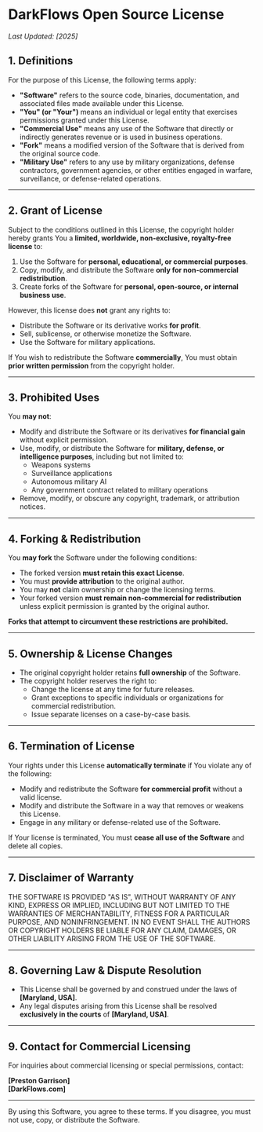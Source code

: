 # **DarkFlows Open Source License**  
_Last Updated: [2025]_  

## **1. Definitions**  
For the purpose of this License, the following terms apply:  

- **"Software"** refers to the source code, binaries, documentation, and associated files made available under this License.  
- **"You" (or "Your")** means an individual or legal entity that exercises permissions granted under this License.  
- **"Commercial Use"** means any use of the Software that directly or indirectly generates revenue or is used in business operations.  
- **"Fork"** means a modified version of the Software that is derived from the original source code.  
- **"Military Use"** refers to any use by military organizations, defense contractors, government agencies, or other entities engaged in warfare, surveillance, or defense-related operations.  

---

## **2. Grant of License**  
Subject to the conditions outlined in this License, the copyright holder hereby grants You a **limited, worldwide, non-exclusive, royalty-free license** to:  

1. Use the Software for **personal, educational, or commercial purposes**.  
2. Copy, modify, and distribute the Software **only for non-commercial redistribution**.  
3. Create forks of the Software for **personal, open-source, or internal business use**.  

However, this license does **not** grant any rights to:  

- Distribute the Software or its derivative works **for profit**.  
- Sell, sublicense, or otherwise monetize the Software.  
- Use the Software for military applications.  

If You wish to redistribute the Software **commercially**, You must obtain **prior written permission** from the copyright holder.  

---

## **3. Prohibited Uses**  
You **may not**:  

- Modify and distribute the Software or its derivatives **for financial gain** without explicit permission.  
- Use, modify, or distribute the Software for **military, defense, or intelligence purposes**, including but not limited to:  
  - Weapons systems  
  - Surveillance applications  
  - Autonomous military AI  
  - Any government contract related to military operations  
- Remove, modify, or obscure any copyright, trademark, or attribution notices.  

---

## **4. Forking & Redistribution**  
You **may fork** the Software under the following conditions:  

- The forked version **must retain this exact License**.  
- You must **provide attribution** to the original author.  
- You may **not** claim ownership or change the licensing terms.  
- Your forked version **must remain non-commercial for redistribution** unless explicit permission is granted by the original author.  

**Forks that attempt to circumvent these restrictions are prohibited.**  

---

## **5. Ownership & License Changes**  
- The original copyright holder retains **full ownership** of the Software.  
- The copyright holder reserves the right to:  
  - Change the license at any time for future releases.  
  - Grant exceptions to specific individuals or organizations for commercial redistribution.  
  - Issue separate licenses on a case-by-case basis.  

---

## **6. Termination of License**  
Your rights under this License **automatically terminate** if You violate any of the following:  
- Modify and redistribute the Software **for commercial profit** without a valid license.  
- Modify and distribute the Software in a way that removes or weakens this License.  
- Engage in any military or defense-related use of the Software.  

If Your license is terminated, You must **cease all use of the Software** and delete all copies.  

---

## **7. Disclaimer of Warranty**  
THE SOFTWARE IS PROVIDED "AS IS", WITHOUT WARRANTY OF ANY KIND, EXPRESS OR IMPLIED, INCLUDING BUT NOT LIMITED TO THE WARRANTIES OF MERCHANTABILITY, FITNESS FOR A PARTICULAR PURPOSE, AND NONINFRINGEMENT. IN NO EVENT SHALL THE AUTHORS OR COPYRIGHT HOLDERS BE LIABLE FOR ANY CLAIM, DAMAGES, OR OTHER LIABILITY ARISING FROM THE USE OF THE SOFTWARE.  

---

## **8. Governing Law & Dispute Resolution**  
- This License shall be governed by and construed under the laws of **[Maryland, USA]**.  
- Any legal disputes arising from this License shall be resolved **exclusively in the courts** of **[Maryland, USA]**.  

---

## **9. Contact for Commercial Licensing**  
For inquiries about commercial licensing or special permissions, contact:  

**[Preston Garrison]**  
**[DarkFlows.com]**  

---


By using this Software, you agree to these terms. If you disagree, you must not use, copy, or distribute the Software.

